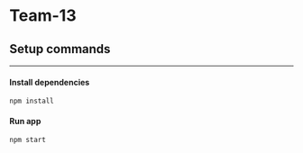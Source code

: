 # Team-13

## Setup commands
---
#### Install dependencies
```
npm install
```

#### Run app
```
npm start
```